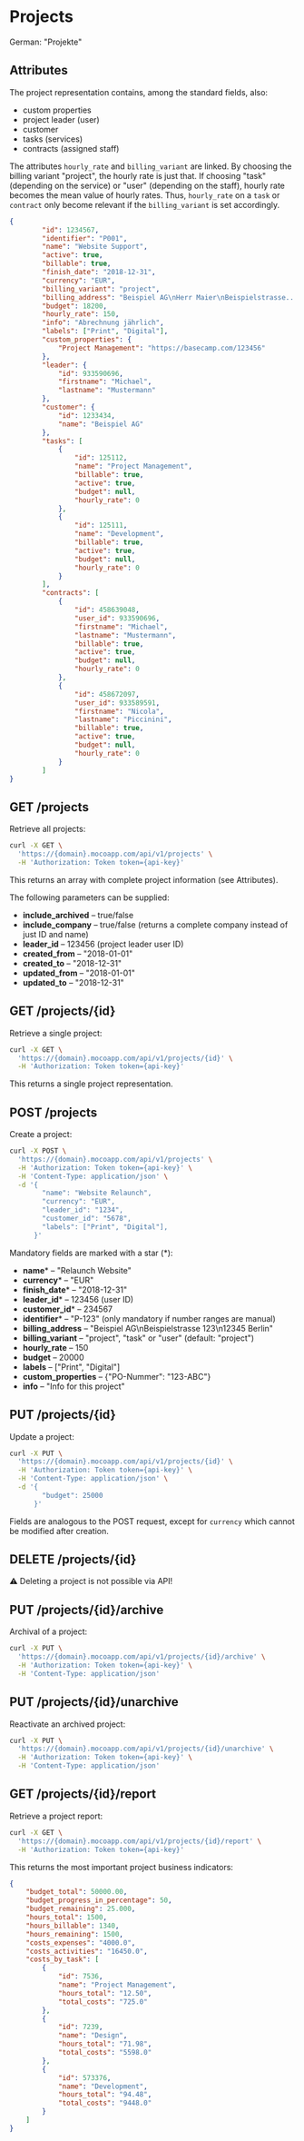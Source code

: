 # Projects
German: "Projekte"

## Attributes

The project representation contains, among the standard fields, also:

* custom properties
* project leader (user)
* customer
* tasks (services)
* contracts (assigned staff)

The attributes `hourly_rate` and `billing_variant` are linked. By choosing the billing variant "project", the hourly rate is just that. If choosing "task" (depending on the service) or "user" (depending on the staff), hourly rate becomes the mean value of hourly rates. Thus, `hourly_rate` on a `task` or `contract` only become relevant if the `billing_variant` is set accordingly.

```json
{
        "id": 1234567,
        "identifier": "P001",
        "name": "Website Support",
        "active": true,
        "billable": true,
        "finish_date": "2018-12-31",
        "currency": "EUR",
        "billing_variant": "project",
        "billing_address": "Beispiel AG\nHerr Maier\nBeispielstrasse...",
        "budget": 18200,
        "hourly_rate": 150,
        "info": "Abrechnung jährlich",
        "labels": ["Print", "Digital"],
        "custom_properties": {
            "Project Management": "https://basecamp.com/123456"
        },
        "leader": {
            "id": 933590696,
            "firstname": "Michael",
            "lastname": "Mustermann"
        },
        "customer": {
            "id": 1233434,
            "name": "Beispiel AG"
        },
        "tasks": [
            {
                "id": 125112,
                "name": "Project Management",
                "billable": true,
                "active": true,
                "budget": null,
                "hourly_rate": 0
            },
            {
                "id": 125111,
                "name": "Development",
                "billable": true,
                "active": true,
                "budget": null,
                "hourly_rate": 0
            }
        ],
        "contracts": [
            {
                "id": 458639048,
                "user_id": 933590696,
                "firstname": "Michael",
                "lastname": "Mustermann",
                "billable": true,
                "active": true,
                "budget": null,
                "hourly_rate": 0
            },
            {
                "id": 458672097,
                "user_id": 933589591,
                "firstname": "Nicola",
                "lastname": "Piccinini",
                "billable": true,
                "active": true,
                "budget": null,
                "hourly_rate": 0
            }
        ]
}
```

## GET /projects

Retrieve all projects:

```bash
curl -X GET \
  'https://{domain}.mocoapp.com/api/v1/projects' \
  -H 'Authorization: Token token={api-key}'
```

This returns an array with complete project information (see Attributes).

The following parameters can be supplied:

* **include_archived** – true/false
* **include_company** – true/false (returns a complete company instead of just ID and name)
* **leader_id** – 123456 (project leader user ID)
* **created_from** – "2018-01-01"
* **created_to** – "2018-12-31"
* **updated_from** – "2018-01-01"
* **updated_to** – "2018-12-31"

## GET /projects/{id}

Retrieve a single project:

```bash
curl -X GET \
  'https://{domain}.mocoapp.com/api/v1/projects/{id}' \
  -H 'Authorization: Token token={api-key}'
```

This returns a single project representation.

## POST /projects

Create a project:

```bash
curl -X POST \
  'https://{domain}.mocoapp.com/api/v1/projects' \
  -H 'Authorization: Token token={api-key}' \
  -H 'Content-Type: application/json' \
  -d '{
        "name": "Website Relaunch",
        "currency": "EUR",
        "leader_id": "1234",
        "customer_id": "5678",
        "labels": ["Print", "Digital"],
      }'
```

Mandatory fields are marked with a star (*):

* **name*** – "Relaunch Website"
* **currency*** – "EUR"
* **finish_date*** – "2018-12-31"
* **leader_id*** – 123456 (user ID)
* **customer_id*** – 234567
* **identifier*** – "P-123" (only mandatory if number ranges are manual)
* **billing_address** – "Beispiel AG\nBeispielstrasse 123\n12345 Berlin"
* **billing_variant** – "project", "task" or "user" (default: "project")
* **hourly_rate** – 150
* **budget** – 20000
* **labels** – ["Print", "Digital"]
* **custom_properties** – {"PO-Nummer": "123-ABC"}
* **info** – "Info for this project"

## PUT /projects/{id}

Update a project:

```bash
curl -X PUT \
  'https://{domain}.mocoapp.com/api/v1/projects/{id}' \
  -H 'Authorization: Token token={api-key}' \
  -H 'Content-Type: application/json' \
  -d '{
        "budget": 25000
      }'
```

Fields are analogous to the POST request, except for `currency` which cannot be modified after creation.

## DELETE /projects/{id}

⚠ Deleting a project is not possible via API!

## PUT /projects/{id}/archive

Archival of a project:

```bash
curl -X PUT \
  'https://{domain}.mocoapp.com/api/v1/projects/{id}/archive' \
  -H 'Authorization: Token token={api-key}' \
  -H 'Content-Type: application/json'
```

## PUT /projects/{id}/unarchive

Reactivate an archived project:

```bash
curl -X PUT \
  'https://{domain}.mocoapp.com/api/v1/projects/{id}/unarchive' \
  -H 'Authorization: Token token={api-key}' \
  -H 'Content-Type: application/json'
```


## GET /projects/{id}/report

Retrieve a project report:

```bash
curl -X GET \
  'https://{domain}.mocoapp.com/api/v1/projects/{id}/report' \
  -H 'Authorization: Token token={api-key}'
```

This returns the most important project business indicators:

```json
{
    "budget_total": 50000.00,
    "budget_progress_in_percentage": 50,
    "budget_remaining": 25.000,
    "hours_total": 1500,
    "hours_billable": 1340,
    "hours_remaining": 1500,
    "costs_expenses": "4000.0",
    "costs_activities": "16450.0",
    "costs_by_task": [
        {
            "id": 7536,
            "name": "Project Management",
            "hours_total": "12.50",
            "total_costs": "725.0"
        },
        {
            "id": 7239,
            "name": "Design",
            "hours_total": "71.98",
            "total_costs": "5598.0"
        },
        {
            "id": 573376,
            "name": "Development",
            "hours_total": "94.48",
            "total_costs": "9448.0"
        }
    ]
}
```
